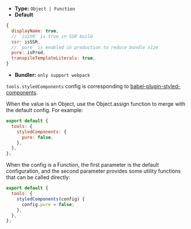 - **Type:** `Object | Function`
- **Default**

```js
{
  displayName: true,
  // `isSSR` is true in SSR build
  ssr: isSSR,
  // `pure` is enabled in production to reduce bundle size
  pure: isProd,
  transpileTemplateLiterals: true,
}
```

- **Bundler:** `only support webpack`

`tools.styledComponents` config is corresponding to [babel-plugin-styled-components](https://github.com/styled-components/babel-plugin-styled-components).

When the value is an Object, use the Object.assign function to merge with the default config. For example:

```js
export default {
  tools: {
    styledComponents: {
      pure: false,
    },
  },
};
```

When the config is a Function, the first parameter is the default configuration, and the second parameter provides some utility functions that can be called directly:

```js
export default {
  tools: {
    styledComponents(config) {
      config.pure = false;
    },
  },
};
```
